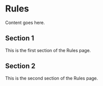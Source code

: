 # Rules

Content goes here.

## Section 1

This is the first section of the Rules page.

## Section 2

This is the second section of the Rules page.


